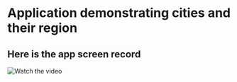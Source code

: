 # Application demonstrating cities and their region

## Here is the app screen record
![Watch the video](https://www.youtube.com/shorts/fInPL6f3pgc)
